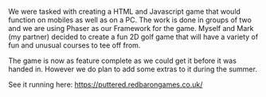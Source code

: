 We were tasked with creating a HTML and Javascript game that would function on mobiles as well as on a PC. The work is done in groups of two and we are using Phaser as our Framework for the game. Myself and Mark (my partner) decided to create a fun 2D golf game that will have a variety of fun and unusual courses to tee off from.

The game is now as feature complete as we could get it before it was handed in. However we do plan to add some extras to it during the summer.

See it running here: https://puttered.redbarongames.co.uk/
